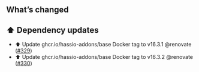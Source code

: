 ## What’s changed

## ⬆️ Dependency updates

- ⬆️ Update ghcr.io/hassio-addons/base Docker tag to v16.3.1 @renovate ([#329](https://github.com/hassio-addons/addon-sqlite-web/pull/329))
- ⬆️ Update ghcr.io/hassio-addons/base Docker tag to v16.3.2 @renovate ([#330](https://github.com/hassio-addons/addon-sqlite-web/pull/330))
